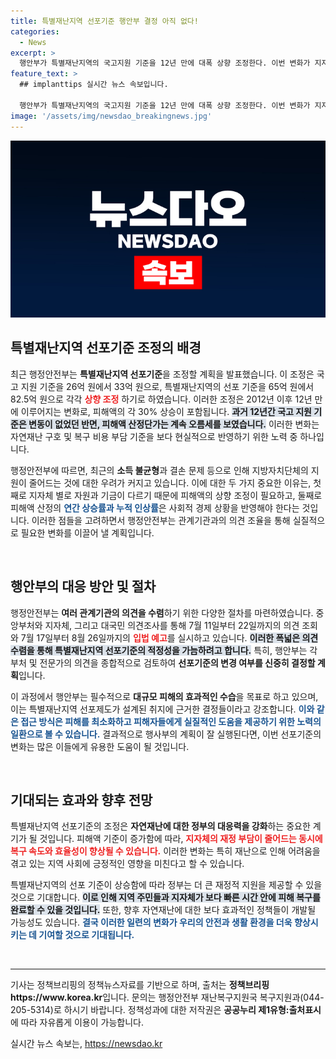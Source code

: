```yaml
---
title: 특별재난지역 선포기준 행안부 결정 아직 없다!
categories:
  - News
excerpt: >
  행안부가 특별재난지역의 국고지원 기준을 12년 만에 대폭 상향 조정한다. 이번 변화가 지자체 지원 축소에 대한 반응인지 궁금증이 커지고 있다. 과연 어떤 영향을 미칠까?
feature_text: >
  ## implanttips 실시간 뉴스 속보입니다.

  행안부가 특별재난지역의 국고지원 기준을 12년 만에 대폭 상향 조정한다. 이번 변화가 지자체 지원 축소에 대한 반응인지 궁금증이 커지고 있다. 과연 어떤 영향을 미칠까?
image: '/assets/img/newsdao_breakingnews.jpg'
---
```


<p><img src="/assets/img/newsdao_breakingnews.jpg" alt="implanttips 속보" /></p>

<h2 data-ke-size="size26">특별재난지역 선포기준 조정의 배경</h2>

<p data-ke-size="size16">최근 행정안전부는 <b>특별재난지역 선포기준</b>을 조정할 계획을 발표했습니다. 이 조정은 국고 지원 기준을 26억 원에서 33억 원으로, 특별재난지역의 선포 기준을 65억 원에서 82.5억 원으로 각각 <b><span style="color: #ee2323;">상향 조정</span></b> 하기로 하였습니다. 이러한 조정은 2012년 이후 12년 만에 이루어지는 변화로, 피해액의 각 30% 상승이 포함됩니다. <b><span style="background-color: #21538527;">과거 12년간 국고 지원 기준은 변동이 없었던 반면, 피해액 산정단가는 계속 오름세를 보였습니다.</span></b> 이러한 변화는 자연재난 구호 및 복구 비용 부담 기준을 보다 현실적으로 반영하기 위한 노력 중 하나입니다.</p>

<p data-ke-size="size16">행정안전부에 따르면, 최근의 <b>소득 불균형</b>과 결손 문제 등으로 인해 지방자치단체의 지원이 줄어드는 것에 대한 우려가 커지고 있습니다. 이에 대한 두 가지 중요한 이유는, 첫째로 지자체 별로 자원과 기금이 다르기 때문에 피해액의 상향 조정이 필요하고, 둘째로 피해액 산정의 <b><span style="color: #1a5490;">연간 상승률과 누적 인상률</span></b>은 사회적 경제 상황을 반영해야 한다는 것입니다. 이러한 점들을 고려하면서 행정안전부는 관계기관과의 의견 조율을 통해 실질적으로 필요한 변화를 이끌어 낼 계획입니다.</p>

<p data-ke-size="size16">&nbsp;</p>

<h2 data-ke-size="size26">행안부의 대응 방안 및 절차</h2>

<p data-ke-size="size16">행정안전부는 <b>여러 관계기관의 의견을 수렴</b>하기 위한 다양한 절차를 마련하였습니다. 중앙부처와 지자체, 그리고 대국민 의견조사를 통해 7월 11일부터 22일까지의 의견 조회와 7월 17일부터 8월 26일까지의 <b><span style="color: #ee2323;">입법 예고</span></b>를 실시하고 있습니다. <b><span style="background-color: #21538527;">이러한 폭넓은 의견 수렴을 통해 특별재난지역 선포기준의 적정성을 가늠하려고 합니다.</span></b> 특히, 행안부는 각 부처 및 전문가의 의견을 종합적으로 검토하여 <b>선포기준의 변경 여부를 신중히 결정할 계획</b>입니다.</p>

<p data-ke-size="size16">이 과정에서 행안부는 필수적으로 <b>대규모 피해의 효과적인 수습</b>을 목표로 하고 있으며, 이는 특별재난지역 선포제도가 설계된 취지에 근거한 결정들이라고 강조합니다. <b><span style="color: #1a5490;">이와 같은 접근 방식은 피해를 최소화하고 피해자들에게 실질적인 도움을 제공하기 위한 노력의 일환으로 볼 수 있습니다.</span></b> 결과적으로 행사부의 계획이 잘 실행된다면, 이번 선포기준의 변화는 많은 이들에게 유용한 도움이 될 것입니다.</p>

<p data-ke-size="size16">&nbsp;</p>

<h2 data-ke-size="size26">기대되는 효과와 향후 전망</h2>

<p data-ke-size="size16">특별재난지역 선포기준의 조정은 <b>자연재난에 대한 정부의 대응력을 강화</b>하는 중요한 계기가 될 것입니다. 피해액 기준이 증가함에 따라, <b><span style="color: #ee2323;">지자체의 재정 부담이 줄어드는 동시에 복구 속도와 효율성이 향상될 수 있습니다.</span></b> 이러한 변화는 특히 재난으로 인해 어려움을 겪고 있는 지역 사회에 긍정적인 영향을 미친다고 할 수 있습니다.</p>

<p data-ke-size="size16">특별재난지역의 선포 기준이 상승함에 따라 정부는 더 큰 재정적 지원을 제공할 수 있을 것으로 기대합니다. <b><span style="background-color: #21538527;">이로 인해 지역 주민들과 지자체가 보다 빠른 시간 안에 피해 복구를 완료할 수 있을 것입니다.</span></b> 또한, 향후 자연재난에 대한 보다 효과적인 정책들이 개발될 가능성도 있습니다. <b><span style="color: #1a5490;">결국 이러한 일련의 변화가 우리의 안전과 생활 환경을 더욱 향상시키는 데 기여할 것으로 기대됩니다.</span></b></p>

<p data-ke-size="size16">&nbsp;</p>

<hr/>

<p data-ke-size="size16">기사는 정책브리핑의 정책뉴스자료를 기반으로 하며, 출처는 <b>정책브리핑 https://www.korea.kr</b>입니다. 문의는 행정안전부 재난복구지원국 복구지원과(044-205-5314)로 하시기 바랍니다. 정책성과에 대한 저작권은 <b>공공누리 제1유형:출처표시</b>에 따라 자유롭게 이용이 가능합니다.</p>
실시간 뉴스 속보는, <a href="https://newsdao.kr" rel="dofollow">https://newsdao.kr</a>


